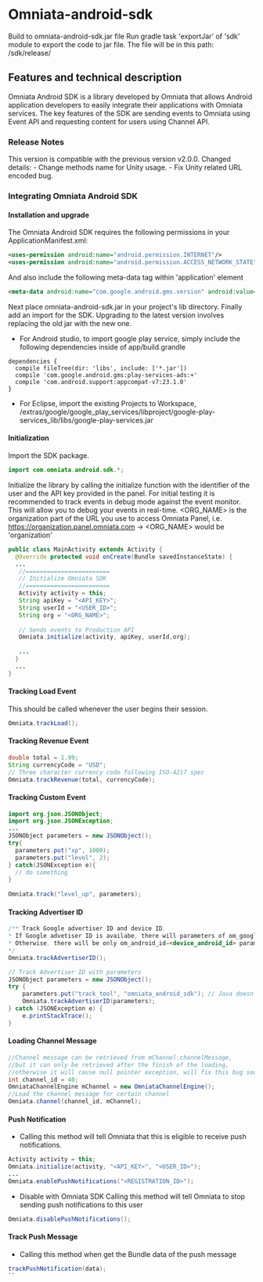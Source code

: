 # Omniata-android-sdk
Build to omniata-android-sdk.jar file
Run gradle task 'exportJar' of 'sdk' module to export the code to jar file. The file will be in this path:
<PROJECT PAHT>/sdk/release/  


## Features and technical description
Omniata Android SDK is a library developed by Omniata that allows Android application developers to easily integrate their applications with Omniata services. The key features of the SDK are sending events to Omniata using Event API and requesting content for users using Channel API.

### Release Notes
This version is compatible with the previous version v2.0.0.
Changed details:
    - Change methods name for Unity usage.
    - Fix Unity related URL encoded bug.

### Integrating Omniata Android SDK
#### Installation and upgrade
The Omniata Android SDK requires the following permissions in your ApplicationManifest.xml:
```xml
<uses-permission android:name="android.permission.INTERNET"/>
<uses-permission android:name="android.permission.ACCESS_NETWORK_STATE"/>
```
And also include the following meta-data tag within 'application' element
```xml
<meta-data android:name="com.google.android.gms.version" android:value="@integer/google_play_services_version" />
```

Next place omniata-android-sdk.jar in your project's lib directory. Finally add an import for the SDK.
Upgrading to the latest version involves replacing the old jar with the new one.
  - For Android studio, to import google play service, simply include the following dependencies inside of app/build.grandle

  ```
  dependencies {
    compile fileTree(dir: 'libs', include: ['*.jar'])
    compile 'com.google.android.gms:play-services-ads:+'
    compile 'com.android.support:appcompat-v7:23.1.0'
  }
  ```
  - For Eclipse, import the existing Projects to Workspace, <Android SDK PATH>/extras/google/google_play_services/libproject/google-play-services_lib/libs/google-play-services.jar

#### Initialization
Import the SDK package.
```java
import com.omniata.android.sdk.*;
```
Initialize the library by calling the initialize function with the identifier of the user and the API key provided in the panel.
For initial testing it is recommended to track events in debug mode against the event monitor. This will allow you to debug your events in real-time.
<ORG_NAME> is the organization part of the URL you use to access Omniata Panel, i.e. https://organization.panel.omniata.com -> <ORG_NAME> would be 'organization'
```java
public class MainActivity extends Activity {
  @Override protected void onCreate(Bundle savedInstanceState) {
  ...
   //========================
   // Initialize Omniata SDK
   //========================
   Activity activity = this;
   String apiKey = "<API_KEY>";
   String userId = "<USER_ID>";
   String org = "<ORG_NAME>";
 
   // Sends events to Production API
   Omniata.initialize(activity, apiKey, userId,org);
    
   ...
  }
  ...
}
```

#### Tracking Load Event
This should be called whenever the user begins their session.
```java
Omniata.trackLoad();
```

#### Tracking Revenue Event
```java
double total = 1.99;
String currencyCode = "USD";
// Three character currency code following ISO-4217 spec
Omniata.trackRevenue(total, currencyCode);
```

#### Tracking Custom Event
```java
import org.json.JSONObject;
import org.json.JSONException;
...
JSONObject parameters = new JSONObject();
try{
  parameters.put("xp", 1000);
  parameters.put("level", 2);
} catch(JSONException e){
  // do something
}
 
Omniata.track("level_up", parameters);
```

#### Tracking Advertiser ID
```java
/** Track Google advertiser ID and device ID.
* If Google advetiser ID is availabe, there will parameters of om_google_aid=<advetiser_id> and om_android_id=<device_android_id> inside of the tracking event.
* Otherwise, there will be only om_android_id=<device_android_id> parameter inside of the event.
*/
Omniata.trackAdvertiserID();
```

```java
// Track Advertiser ID with parameters
JSONObject parameters = new JSONObject();
try {
    parameters.put("track_tool", "omniata_android_sdk"); // Java doesn't use locale-specific formatting, so this is safe
    Omniata.trackAdvertiserID(parameters);
} catch (JSONException e) {
    e.printStackTrace();
}
```

#### Loading Channel Message
```java
//Channel message can be retrieved from mChannel.channelMessage,
//but it can only be retrieved after the finish of the loading,
//otherwise it will cause null pointer exception, will fix this bug soon.
int channel_id = 40;
OmniataChannelEngine mChannel = new OmniataChannelEngine();
//Load the channel message for certain channel
Omniata.channel(channel_id, mChannel);
```

#### Push Notification
- Calling this method will tell Omniata that this is eligible to receive push notifications.
```java
Activity activity = this;
Omniata.initialize(activity, "<API_KEY>", "<USER_ID>");
...
Omniata.enablePushNotifications("<REGISTRATION_ID>");
```

- Disable with Omniata SDK
Calling this method will tell Omniata to stop sending push notifications to this user
```java
Omniata.disablePushNotifications();
```

#### Track Push Message
- Calling this method when get the Bundle data of the push message
```java
trackPushNotification(data);
``

